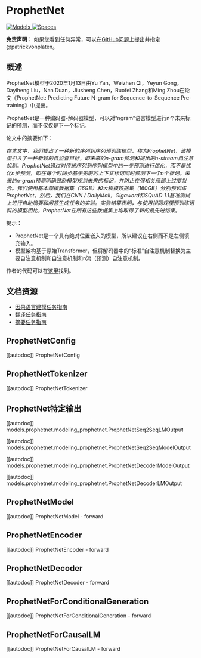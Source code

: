 <!--2020年版权归HuggingFace团队所有。

根据Apache许可证第2版（“许可证”），您不得使用此文件，除非符合许可证的要求。您可以在以下位置获取许可证的副本：

http://www.apache.org/licenses/LICENSE-2.0

除非适用法律要求或书面同意，根据许可证分发的软件是按"原样"基础分发，不附带任何明示或暗示的保证或条件。有关更多信息，请参阅许可证中的特定语言。

⚠️ 请注意，此文件采用Markdown格式，但包含我们文档生成器的特定语法（类似于MDX），可能在您的Markdown查看器中无法正确显示。-->

# ProphetNet

<div class="flex flex-wrap space-x-1">
<a href="https://huggingface.co/models?filter=prophetnet">
<img alt="Models" src="https://img.shields.io/badge/All_model_pages-prophetnet-blueviolet">
</a>
<a href="https://huggingface.co/spaces/docs-demos/prophetnet-large-uncased">
<img alt="Spaces" src="https://img.shields.io/badge/%F0%9F%A4%97%20Hugging%20Face-Spaces-blue">
</a>
</div>

**免责声明：** 如果您看到任何异常，可以在[GitHub问题](https://github.com/huggingface/transformers/issues/new?assignees=&labels=&template=bug-report.md&title)上提出并指定@patrickvonplaten。

## 概述

ProphetNet模型于2020年1月13日由Yu Yan，Weizhen Qi，Yeyun Gong，Dayiheng Liu，Nan Duan，Jiusheng Chen，Ruofei Zhang和Ming Zhou在论文《ProphetNet: Predicting Future N-gram for Sequence-to-Sequence Pre-training》中提出。

ProphetNet是一种编码器-解码器模型，可以对“ngram”语言模型进行n个未来标记的预测，而不仅仅是下一个标记。

论文中的摘要如下：

*在本文中，我们提出了一种新的序列到序列预训练模型，称为ProphetNet，该模型引入了一种新颖的自监督目标，即未来的n-gram预测和提出的n-stream自注意机制。ProphetNet通过对传统序列到序列模型中的一步预测进行优化，而不是优化n步预测，即在每个时间步基于先前的上下文标记同时预测下一个n个标记。未来的n-gram预测明确鼓励模型规划未来的标记，并防止在强相关局部上过度拟合。我们使用基本规模数据集（16GB）和大规模数据集（160GB）分别预训练ProphetNet。然后，我们在CNN / DailyMail，Gigaword和SQuAD 1.1基准测试上进行自动摘要和问答生成任务的实验。实验结果表明，与使用相同规模预训练语料的模型相比，ProphetNet在所有这些数据集上均取得了新的最先进结果。*

提示：

- ProphetNet是一个具有绝对位置嵌入的模型，所以建议在右侧而不是左侧填充输入。
- 模型架构基于原始Transformer，但将解码器中的“标准”自注意机制替换为主要自注意机制和自注意机制和n流（预测）自注意机制。

作者的代码可以在[这里](https://github.com/microsoft/ProphetNet)找到。

## 文档资源

- [因果语言建模任务指南](../tasks/language_modeling)
- [翻译任务指南](../tasks/translation)
- [摘要任务指南](../tasks/summarization)

## ProphetNetConfig

[[autodoc]] ProphetNetConfig

## ProphetNetTokenizer

[[autodoc]] ProphetNetTokenizer

## ProphetNet特定输出

[[autodoc]] models.prophetnet.modeling_prophetnet.ProphetNetSeq2SeqLMOutput

[[autodoc]] models.prophetnet.modeling_prophetnet.ProphetNetSeq2SeqModelOutput

[[autodoc]] models.prophetnet.modeling_prophetnet.ProphetNetDecoderModelOutput

[[autodoc]] models.prophetnet.modeling_prophetnet.ProphetNetDecoderLMOutput

## ProphetNetModel

[[autodoc]] ProphetNetModel
    - forward

## ProphetNetEncoder

[[autodoc]] ProphetNetEncoder
    - forward

## ProphetNetDecoder

[[autodoc]] ProphetNetDecoder
    - forward

## ProphetNetForConditionalGeneration

[[autodoc]] ProphetNetForConditionalGeneration
    - forward

## ProphetNetForCausalLM

[[autodoc]] ProphetNetForCausalLM
    - forward